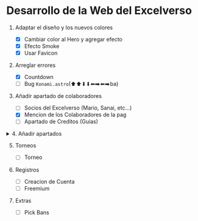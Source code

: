 # Desarrollo de la Web del Excelverso

1. Adaptar el diseño y los nuevos colores

   - [x] Cambiar color al Hero y agregar efecto
   - [x] Efecto Smoke
   - [x] Usar Favicon

2. Arreglar errores

   - [x] Countdown
   - [ ] Bug `Konami.astro`(⬆⬆⬇⬇⬅⮕⬅⮕ba)

3. Añadir apartado de colaboradores
   - [ ] Socios del Excelverso (Mario, Sanai, etc...)
   - [x] Mencion de los Colaboradores de la pag
   - [ ] Apartado de Creditos (Guias)

<details><summary>4. Añadir apartados</summary>

- Guias de Personajes

  - [ ] Guia Basica
  - [ ] Guia Avanzada
  - [ ] Speedrun

- Speedrun

  - [ ] Leaderboar
    - Filtos de busqueda
      - [ ] Cost
      - [ ] Libro
      - [ ] Continuo / Semi / No continuo
      - [ ] Tiempo

- Mi cuenta
  - [ ] Apartado de cuenta del usuario

</details>

5. Torneos

   - [ ] Torneo

6. Registros

   - [ ] Creacion de Cuenta
   - [ ] Freemium

7. Extras
   - [ ] Pick Bans
